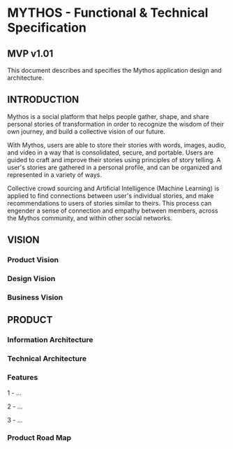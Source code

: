 # MYTHOS - Functional & Technical Specification
## MVP v1.01

This document describes and specifies the Mythos application design and architecture.


## INTRODUCTION

Mythos is a social platform that helps people gather, shape, and share personal stories of transformation in order to recognize the wisdom of their own journey, and build a collective vision of our future.

With Mythos, users are able to store their stories with words, images, audio, and video in a way that is consolidated, secure, and portable. Users are guided to craft and improve their stories using principles of story telling. A user's stories are gathered in a personal profile, and can be organized and represented in a variety of ways.  

Collective crowd sourcing and Artificial Intelligence (Machine Learning) is applied to find connections between user's individual stories, and make recommendations to users of stories similar to theirs.  This process can engender a sense of connection and empathy between members, across the Mythos community, and within other social networks.  

## VISION
### Product Vision
### Design Vision
### Business Vision

## PRODUCT
### Information Architecture
### Technical Architecture

### Features

1 - ...

2 - ...

3 - ... 

### Product Road Map
